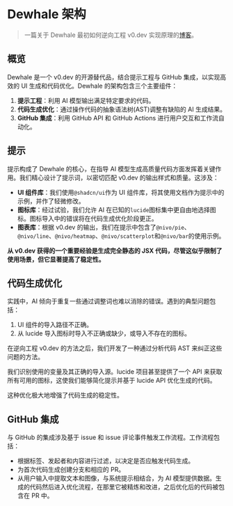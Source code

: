 # Dewhale 架构

> 一篇关于 Dewhale 最初如何逆向工程 v0.dev 实现原理的[博客](https://juejin.cn/post/7316796251149090851)。

## 概览

Dewhale 是一个 v0.dev 的开源替代品，结合提示工程与 GitHub 集成，以实现高效的 UI 生成和代码优化。Dewhale 的架构包含三个主要组件：

1. **提示工程**：利用 AI 模型输出满足特定要求的代码。
2. **代码生成优化**：通过操作代码的抽象语法树(AST)调整有缺陷的 AI 生成结果。
3. **GitHub 集成**：利用 GitHub API 和 GitHub Actions 进行用户交互和工作流自动化。

## 提示

提示构成了 Dewhale 的核心，在指导 AI 模型生成高质量代码方面发挥着关键作用。我们精心设计了提示词，以密切匹配 v0.dev 的输出样式和质量。这涉及：

- **UI 组件库**：我们使用`@shadcn/ui`作为 UI 组件库，将其使用文档作为提示中的示例，并作了轻微修改。
- **图标库**：经过试验，我们允许 AI 在已知的`lucide`图标集中更自由地选择图标。图标导入中的错误将在代码生成优化阶段更正。
- **图表库**：根据 v0.dev 的输出，我们在提示中包含了`@nivo/pie`、`@nivo/line`、`@nivo/heatmap`、`@nivo/scatterplot`和`@nivo/bar`的使用示例。

**从 v0.dev 获得的一个重要经验是生成完全静态的 JSX 代码，尽管这似乎限制了使用场景，但它显著提高了稳定性。**

## 代码生成优化

实践中，AI 倾向于重复一些通过调整词也难以消除的错误。遇到的典型问题包括：

1. UI 组件的导入路径不正确。
2. 从 lucide 导入图标时导入不正确或缺少，或导入不存在的图标。

在逆向工程 v0.dev 的方法之后，我们开发了一种通过分析代码 AST 来纠正这些问题的方法。

我们识别使用的变量及其正确的导入源。lucide 项目甚至提供了一个 API 来获取所有可用的图标，这使我们能够简化提示并基于 lucide API 优化生成的代码。

这种优化极大地增强了代码生成的稳定性。

## GitHub 集成

与 GitHub 的集成涉及基于 issue 和 issue 评论事件触发工作流程。工作流程包括：

- 根据标签、发起者和内容进行过滤，以决定是否应触发代码生成。
- 为首次代码生成创建分支和相应的 PR。
- 从用户输入中提取文本和图像，与系统提示相结合，为 AI 模型提供数据。生成的代码然后进入优化流程，在那里它被精炼和改进，之后优化后的代码被包含在 PR 中。
